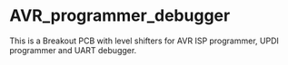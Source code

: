 # AVR_programmer_debugger

This is a Breakout PCB with level shifters for AVR ISP programmer, UPDI programmer and UART debugger.

